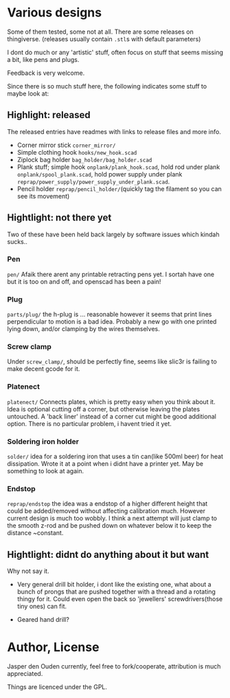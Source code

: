
# Various designs
Some of them tested, some not at all. There are some releases on thingiverse.
(releases usually contain `.stl`s with default parameters)

I dont do much or any 'artistic' stuff, often focus on stuff that seems 
missing a bit, like pens and plugs.

Feedback is very welcome.

Since there is so much stuff here, the following indicates some stuff to maybe 
look at:

## Highlight: released
The released entries have readmes with links to release files and more info.

* Corner mirror stick `corner_mirror/`
* Simple clothing hook `hooks/new_hook.scad`
* Ziplock bag holder `bag_holder/bag_holder.scad`
* Plank stuff; simple hook `onplank/plank_hook.scad`, 
  hold rod under plank `onplank/spool_plank.scad`, hold power supply under plank
  `reprap/power_supply/power_supply_under_plank.scad`.
* Pencil holder `reprap/pencil_holder/`(quickly tag the filament so you can see
  its movement)

## Hightlight: not there yet
Two of these have been held back largely by software issues which kindah sucks..

### Pen
`pen/` Afaik there arent any printable retracting pens yet. I sortah have one but it is
too on and off, and openscad has been a pain!

### Plug
`parts/plug/` the h-plug is ... reasonable however it seems that print lines
perpendicular to motion is a bad idea. Probably a new go with one printed lying
down, and/or clamping by the wires themselves. 

### Screw clamp
Under `screw_clamp/`, should be perfectly fine, seems like slic3r is failing to
make decent gcode for it.

### Platenect
`platenect/` Connects plates, which is pretty easy when you think about it. Idea is
optional cutting off a corner, but otherwise leaving the plates untouched.
A 'back liner' instead of a corner cut might be good additional option. 
There is no particular problem, i havent tried it yet.

### Soldering iron holder
`solder/` idea for a soldering iron that uses a tin can(like 500ml beer) for
heat dissipation. Wrote it at a point when i didnt have a printer yet. May be
something to look at again.

### Endstop
`reprap/endstop` the idea was a endstop of a higher different height that could
be added/removed without affecting calibration much. However current design is 
much too wobbly. I think a next attempt will just clamp to the smooth z-rod and
be pushed down on whatever below it to keep the distance ~constant.


## Hightlight: didnt do anything about it but want
Why not say it.

* Very general drill bit holder, i dont like the existing one, what about a
  bunch of prongs that are pushed together with a thread and a rotating thingy 
  for it. Could even open the back so 'jewellers' screwdrivers(those tiny ones)
  can fit.
  
* Geared hand drill?

# Author, License
Jasper den Ouden currently, feel free to fork/cooperate, attribution is much
appreciated.

Things are licenced under the GPL.
